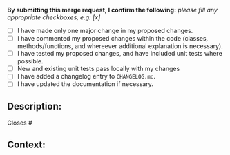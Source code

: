 <!-- Please provide a meaningful title in your merge request -->
<!-- Follow the conventional comment style in the title as this is used for the commit message when merging -->

**By submitting this merge request, I confirm the following:** _please fill any appropriate checkboxes, e.g: [x]_

* [ ] I have made only one major change in my proposed changes.
* [ ] I have commented my proposed changes within the code (classes, methods/functions, and whereever additional explanation is necessary).
* [ ] I have tested my proposed changes, and have included unit tests where possible.
* [ ] New and existing unit tests pass locally with my changes
* [ ] I have added a changelog entry to `CHANGELOG.md`.
* [ ] I have updated the documentation if necessary.

## Description:

<!-- Describe what behaviour is changed by this MR. -->
<!-- If you're closing an existing issue with this merge request, use the keyword Closes #issue_number -->
Closes #<issue>

## Context:

<!-- Describe why you're making these changes if it's not already explained in a corresponding issue. -->
